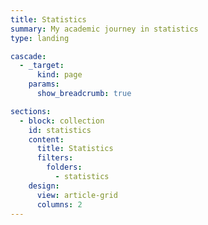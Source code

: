 ```yaml
---
title: Statistics
summary: My academic journey in statistics
type: landing

cascade:
  - _target:
      kind: page
    params:
      show_breadcrumb: true

sections:
  - block: collection
    id: statistics
    content:
      title: Statistics
      filters:
        folders:
          - statistics
    design:
      view: article-grid
      columns: 2
---
```

